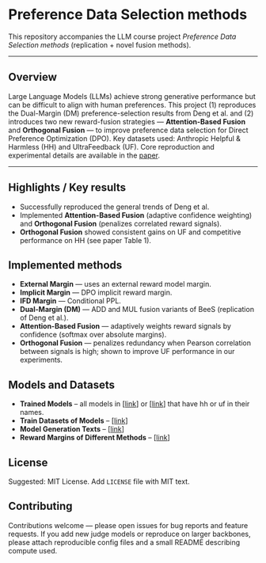 

# Preference Data Selection methods

This repository accompanies the LLM course project *Preference Data Selection methods* (replication + novel fusion methods).&#x20;

---

## Overview

Large Language Models (LLMs) achieve strong generative performance but can be difficult to align with human preferences. This project (1) reproduces the Dual-Margin (DM) preference-selection results from Deng et al. and (2) introduces two new reward-fusion strategies — **Attention-Based Fusion** and **Orthogonal Fusion** — to improve preference data selection for Direct Preference Optimization (DPO). Key datasets used: Anthropic Helpful & Harmless (HH) and UltraFeedback (UF). Core reproduction and experimental details are available in the [paper](https://github.com/your-repo/your-path/yourfile.odf).&#x20;

---

## Highlights / Key results

* Successfully reproduced the general trends of Deng et al.&#x20;
* Implemented **Attention-Based Fusion** (adaptive confidence weighting) and **Orthogonal Fusion** (penalizes correlated reward signals).
* **Orthogonal Fusion** showed consistent gains on UF and competitive performance on HH (see paper Table 1).&#x20;



## Implemented methods

* **External Margin** — uses an external reward model margin.&#x20;
* **Implicit Margin** — DPO implicit reward margin.&#x20;
* **IFD Margin** — Conditional PPL.&#x20;
* **Dual-Margin (DM)** — ADD and MUL fusion variants of BeeS (replication of Deng et al.).&#x20;
* **Attention-Based Fusion** — adaptively weights reward signals by confidence (softmax over absolute margins).&#x20;
* **Orthogonal Fusion** — penalizes redundancy when Pearson correlation between signals is high; shown to improve UF performance in our experiments.&#x20;


## Models and Datasets

* **Trained Models** – all models in \[[link](https://huggingface.co/AliEdalat)] or \[[link](https://huggingface.co/kamandmesbah)] that have hh or uf in their names.
* **Train Datasets of Models** – \[[link](https://huggingface.co/datasets/AliEdalat/dpo_models_train_datasets)]
* **Model Generation Texts** – \[[link](https://huggingface.co/datasets/AliEdalat/dpo_models_generation)]
* **Reward Margins of Different Methods** – \[[link](https://huggingface.co/datasets/AliEdalat/reward_margins)]


## License

Suggested: MIT License. Add `LICENSE` file with MIT text.


## Contributing

Contributions welcome — please open issues for bug reports and feature requests. If you add new judge models or reproduce on larger backbones, please attach reproducible config files and a small README describing compute used.


